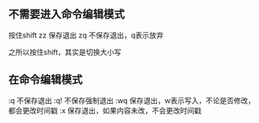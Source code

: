 ## 不需要进入命令编辑模式
按住shift
zz 保存退出
zq 不保存退出，q表示放弃

之所以按住shift，其实是切换大小写

## 在命令编辑模式
:q  不保存退出
:q! 不保存强制退出
:wq 保存退出，w表示写入，不论是否修改，都会更改时间戳
:x  保存退出，如果内容未改，不会更改时间戳

